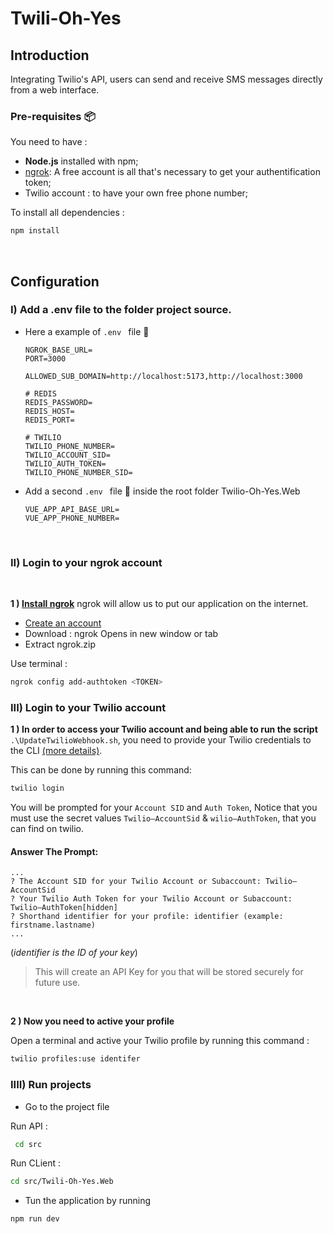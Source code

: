 # Twili-Oh-Yes 

## Introduction 
Integrating Twilio's API, users can send and receive SMS messages directly from a web interface. 


###  Pre-requisites :package:
You need to have :
* **Node.js** installed with npm;
* [ngrok](https://ngrok.com/download): A free account is all that's necessary to get your authentification token;
* Twilio account : to have your own free phone number;
‎ 

To install all dependencies :
```bash
npm install
``` 
‎
## Configuration 

### I) Add a .env file to the folder project source.

- Here a example of `.env ` file 📄

    ```=
    NGROK_BASE_URL=
    PORT=3000

    ALLOWED_SUB_DOMAIN=http://localhost:5173,http://localhost:3000

    # REDIS
    REDIS_PASSWORD=
    REDIS_HOST=
    REDIS_PORT=

    # TWILIO
    TWILIO_PHONE_NUMBER=
    TWILIO_ACCOUNT_SID=
    TWILIO_AUTH_TOKEN=
    TWILIO_PHONE_NUMBER_SID=
    ```
- Add a second `.env ` file 📄 inside the root folder Twilio-Oh-Yes.Web
    ```=
    VUE_APP_API_BASE_URL=
    VUE_APP_PHONE_NUMBER=
    ```

‎ 
### II) Login to your ngrok account
‎ 

**1 ) [Install ngrok](https://ngrok.com/docs/getting-started/?os=linux)**
ngrok will allow us to put our application on the internet.

- [Create an account ](https://dashboard.ngrok.com/signup)
- Download : ngrok Opens in new window or tab
- Extract ngrok.zip

Use terminal :

```bash
ngrok config add-authtoken <TOKEN>
```

### III) Login to your Twilio account

**1 ) In order to access your Twilio account and being able to run the script** `.\UpdateTwilioWebhook.sh`, you need to provide your Twilio credentials to the CLI [(more details)](https://www.twilio.com/docs/twilio-cli/quickstart).

This can be done by running this command:
```bash
twilio login
```

You will be prompted for your `Account SID` and `Auth Token`, Notice that you must use the secret values `Twilio–AccountSid` & `wilio–AuthToken`, that you can find on twilio.

#### Answer The Prompt:
```
... 
? The Account SID for your Twilio Account or Subaccount: Twilio–AccountSid
? Your Twilio Auth Token for your Twilio Account or Subaccount: Twilio–AuthToken[hidden]
? Shorthand identifier for your profile: identifier (example: firstname.lastname)
...
```
(*identifier is the ID of your key*)

> This will create an API Key for you that will be stored securely for future use.

‎

**2 ) Now you need to active your profile**

Open a terminal and active your Twilio profile by running this command :
```bash
twilio profiles:use identifer
```

### IIII) Run projects 

- Go to the project file

Run API : 
```bash
 cd src
```
    
Run CLient :
```bash
cd src/Twili-Oh-Yes.Web
```
    
- Tun the application by running

```bash
npm run dev
```

